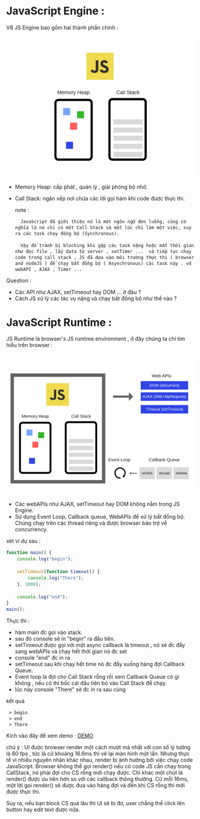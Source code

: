 # JavaScript Engine : 
V8 JS Engine bao gồm hai thành phần chính :

![v8-engine.png](https://github.com/mana147/JavaScript/blob/main/js-advance/img/v8-engine.png?raw=true)

- Memory Heap: cấp phát , quản lý , giải phóng bộ nhớ.
- Call Stack: ngăn xếp nơi chứa các lời gọi hàm khi code được thực thi.

    note :  
        
        JavaScript đã giới thiệu nó là một ngôn ngữ đơn luồng, cũng có nghĩa là nó chỉ có một Call Stack và một lúc chỉ làm một việc, suy ra các task chạy đồng bộ (Synchronous).
        
        Vậy để tránh bị blocking khi gặp các task nặng hoặc mất thời gian như đọc file , lấy data từ server , setTimer ...  và tiếp tục chạy code trong call stack , JS đã dựa vào môi trường thực thi ( browser and nodeJS ) để chạy bất đồng bộ ( Asynchronous) các task này . vd webAPI , AJAX , Timer ... 

Question : 
- Các API như AJAX, setTimeout hay DOM ... ở đâu ?
- Cách JS xử lý các tác vụ nặng và chạy bất đồng bộ như thế nào ?

# JavaScript Runtime :
JS Runtime là browser's JS runtime environment , ở đây chúng ta chỉ tìm hiểu trên browser :

![js-runtime-big-picture](https://github.com/mana147/JavaScript/blob/main/js-advance/img/js-runtime-big-picture.png?raw=true)

- Các webAPIs như AJAX, setTimeout hay DOM không nằm trong JS Engine.
- Sử dụng Event Loop, Callback queue, WebAPIs  để xử lý bất đồng bộ. Chúng chạy trên các thread riêng và được browser bảo trợ về concurrency.


xét ví dụ sau :
```js
function main() {
    console.log("begin");

    setTimeout(function timeout() {
        console.log("There");
    }, 1000);

    console.log("end");
}
main();
```
Thực thi : 
-   hàm main đc gọi vào stack.
-   sau đó console sẽ in "begin" ra đầu tiên.
-   setTimeout được gọi với một async callback là timeout , nó sẽ đc đẩy sang webAPIs và chạy hết thời gian nó đc set
-   console "end" đc in ra
-   setTimeout sau khi chạy hết time nó đc đẩy xuống hàng đợi Callback Queue.
-   Event loop là đợi cho Call Stack rỗng rồi xem Callback Queue có gì không , nếu có thì bốc cái đầu tiên bỏ vào Call Stack để chạy.
-   lúc này console "There" sẽ đc in ra sau cùng 

kết quả 
```log
 > begin
 > end
 > There
```


Kích vào đây để xem demo : [DEMO](http://latentflip.com/loupe/?code=ZnVuY3Rpb24gbWFpbigpIHsNCiAgICBjb25zb2xlLmxvZygiYmVnaW4iKTsNCg0KICAgIHNldFRpbWVvdXQoZnVuY3Rpb24gdGltZW91dCgpIHsNCiAgICAgICAgY29uc29sZS5sb2coIlRoZXJlIik7DQogICAgfSwgMTAwMCk7DQoNCiAgICBjb25zb2xlLmxvZygiZW5kIik7DQp9DQptYWluKCk7!!!PGJ1dHRvbj5DbGljayBtZSE8L2J1dHRvbj4%3D)


chú ý :
UI được browser render một cách mượt mà nhất với con số lý tưởng là 60 fps , tức là cứ khoảng 16.6ms thì vẽ lại màn hình một lần. Nhưng thực tế vì nhiều nguyên nhân khác nhau, render bị ảnh hưởng bởi việc chạy code JavaScript. Browser không thể gọi render() nếu có code JS cần chạy trong CallStack, nó phải đợi cho CS rỗng mới chạy được. Chỉ khác một chút là render() được ưu tiên hơn so với các callback thông thường. Cứ mỗi 16ms, một lời gọi render() sẽ được đưa vào hàng đợi và đến khi CS rỗng thì mới được thực thi.

Suy ra, nếu bạn block CS quá lâu thì UI sẽ bị đơ, user chẳng thể click lên button hay edit text được nữa.